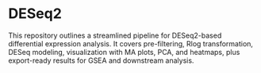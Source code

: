 # DESeq2
This repository outlines a streamlined pipeline for DESeq2-based differential expression analysis. It covers pre-filtering, Rlog transformation, DESeq modeling, visualization with MA plots, PCA, and heatmaps, plus export-ready results for GSEA and downstream analysis.

